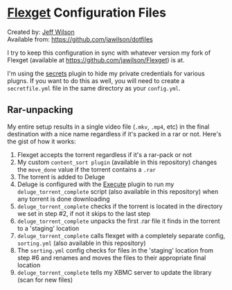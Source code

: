 # [Flexget](http://www.flexget.com) Configuration Files

Created by: [Jeff Wilson](mailto:jeff@jeffalwilson.com)  
Available from: https://github.com/jawilson/dotfiles

I try to keep this configuration in sync with whatever version my fork of Flexget (available at https://github.com/jawilson/Flexget) is at.

I'm using the [secrets](http://flexget.com/wiki/Plugins/secrets) plugin to hide my private credentials for various plugns. If you want to do this as well, you will need to create a ``secretfile.yml`` file in the same directory as your ``config.yml``.

## Rar-unpacking

My entire setup results in a single video file (``.mkv``, ``.mp4``, etc) in the final destination with a nice name regardless if it's packed in a rar or not.
Here's the gist of how it works:
  1. Flexget accepts the torrent regardless if it's a rar-pack or not
  2. My custom ``content_sort plugin`` (available in this repository) changes the ``move_done`` value if the torrent contains a ``.rar``
  3. The torrent is added to Deluge
  4. Deluge is configured with the [Execute](http://dev.deluge-torrent.org/wiki/Plugins/Execute) plugin to run my ``deluge_torrent_complete`` script (also available in this repository) when any torrent is done downloading
  5. ``deluge_torrent_complete`` checks if the torrent is located in the directory we set in step #2, if not it skips to the last step
  6. ``deluge_torrent_complete`` unpacks the first .rar file it finds in the torrent to a 'staging' location
  7. ``deluge_torrent_complete`` calls flexget with a completely separate config, ``sorting.yml`` (also available in this repository)
  8. The ``sorting.yml`` config checks for files in the 'staging' location from step #6 and renames and moves the files to their appropriate final location
  9. ``deluge_torrent_complete`` tells my XBMC server to update the library (scan for new files)

